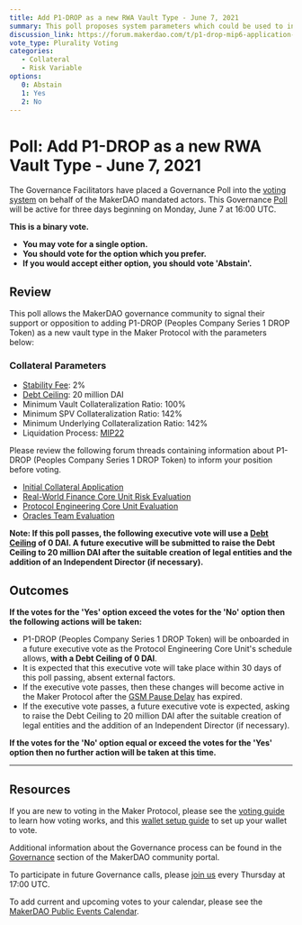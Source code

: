 ```yaml
---
title: Add P1-DROP as a new RWA Vault Type - June 7, 2021
summary: This poll proposes system parameters which could be used to initialize P1-DROP as a new RWA vault type.
discussion_link: https://forum.makerdao.com/t/p1-drop-mip6-application-peoples-company-drop-us-agricultural-real-estate/5518
vote_type: Plurality Voting
categories:
   - Collateral
   - Risk Variable
options:
   0: Abstain
   1: Yes
   2: No
---
```

# Poll: Add P1-DROP as a new RWA Vault Type - June 7, 2021

The Governance Facilitators have placed a Governance Poll into the [voting system](https://vote.makerdao.com/polling) on behalf of the MakerDAO mandated actors. This Governance [Poll](https://community-development.makerdao.com/en/learn/governance/on-chain-gov) will be active for three days beginning on Monday, June 7 at 16:00 UTC.

**This is a binary vote.** 
- **You may vote for a single option.** 
- **You should vote for the option which you prefer.**
- **If you would accept either option, you should vote 'Abstain'.**

## Review

This poll allows the MakerDAO governance community to signal their support or opposition to adding P1-DROP (Peoples Company Series 1 DROP Token) as a new vault type in the Maker Protocol with the parameters below:

### Collateral Parameters

* [Stability Fee](https://community-development.makerdao.com/en/learn/governance/param-stability-fee): 2%
* [Debt Ceiling](https://community-development.makerdao.com/en/learn/governance/param-debt-ceiling): 20 million DAI
* Minimum Vault Collateralization Ratio: 100%
* Minimum SPV Collateralization Ratio: 142%
* Minimum Underlying Collateralization Ratio: 142%
* Liquidation Process: [MIP22](https://mips.makerdao.com/mips/details/MIP22)

Please review the following forum threads containing information about P1-DROP (Peoples Company Series 1 DROP Token) to inform your position before voting.
* [Initial Collateral Application](https://forum.makerdao.com/t/p1-drop-mip6-application-peoples-company-drop-us-agricultural-real-estate/5518)
* [Real-World Finance Core Unit Risk Evaluation](https://forum.makerdao.com/t/p1-drop-mip6-risk-assessment-alternative-equity-advisors-drop-us-agricultural-real-estate/8232)
* [Protocol Engineering Core Unit Evaluation](https://forum.makerdao.com/t/rwa006-pp1drp-p1-drop-mip22-token-protocol-engineering-domain-team-assessment/8418)
* [Oracles Team Evaluation](https://forum.makerdao.com/t/rwa-006-p1-drop-collateral-onboarding-oracle-assessment-mip10c3-sp32/8402)

**Note: If this poll passes, the following executive vote will use a [Debt Ceiling](https://community-development.makerdao.com/en/learn/governance/param-debt-ceiling) of 0 DAI. A future executive will be submitted to raise the Debt Ceiling to 20 million DAI after the suitable creation of legal entities and the addition of an Independent Director (if necessary).**

## Outcomes

**If the votes for the 'Yes' option exceed the votes for the 'No' option then the following actions will be taken:**
* P1-DROP (Peoples Company Series 1 DROP Token) will be onboarded in a future executive vote as the Protocol Engineering Core Unit's schedule allows, **with a Debt Ceiling of 0 DAI**. 
* It is expected that this executive vote will take place within 30 days of this poll passing, absent external factors.
* If the executive vote passes, then these changes will become active in the Maker Protocol after the [GSM Pause Delay](https://community-development.makerdao.com/en/learn/governance/param-gsm-pause-delay) has expired.
* If the executive vote passes, a future executive vote is expected, asking to raise the Debt Ceiling to 20 million DAI after the suitable creation of legal entities and the addition of an Independent Director (if necessary).

**If the votes for the 'No' option equal or exceed the votes for the 'Yes' option then no further action will be taken at this time.**

---

## Resources

If you are new to voting in the Maker Protocol, please see the [voting guide](https://community-development.makerdao.com/en/learn/governance/how-voting-works/) to learn how voting works, and this [wallet setup guide](https://community-development.makerdao.com/en/learn/governance/voting-setup/) to set up your wallet to vote.

Additional information about the Governance process can be found in the [Governance](https://community-development.makerdao.com/en/learn/governance) section of the MakerDAO community portal.

To participate in future Governance calls, please [join us](https://github.com/makerdao/community/tree/master/governance/governance-and-risk-meetings) every Thursday at 17:00 UTC.

To add current and upcoming votes to your calendar, please see the [MakerDAO Public Events Calendar](https://calendar.google.com/calendar/embed?src=makerdao.com_3efhm2ghipksegl009ktniomdk%40group.calendar.google.com&ctz=UTC&mode=week&showCalendars=0&showPrint=0).
